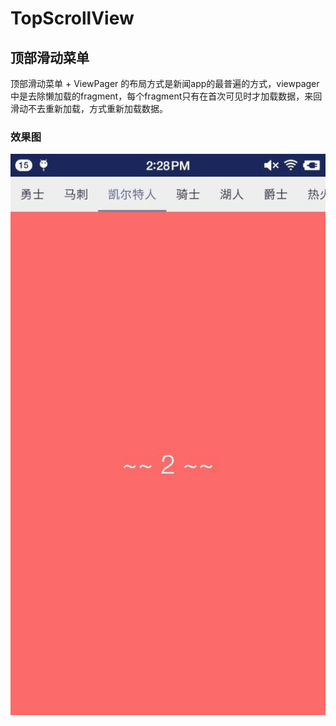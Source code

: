 # TopScrollView
## 顶部滑动菜单
顶部滑动菜单 + ViewPager 的布局方式是新闻app的最普遍的方式，viewpager中是去除懒加载的fragment，每个fragment只有在首次可见时才加载数据，来回滑动不去重新加载，方式重新加载数据。<br>
### 效果图
![效果图](https://github.com/QQzs/Image/blob/master/TopScrollView/show_img.gif)

